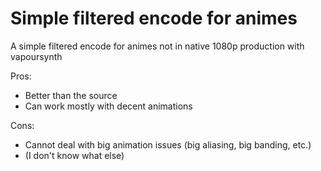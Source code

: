 # Simple filtered encode for animes
A simple filtered encode for animes not in native 1080p production with vapoursynth

Pros:
- Better than the source
- Can work mostly with decent animations

Cons:
- Cannot deal with big animation issues (big aliasing, big banding, etc.)
- (I don't know what else)
